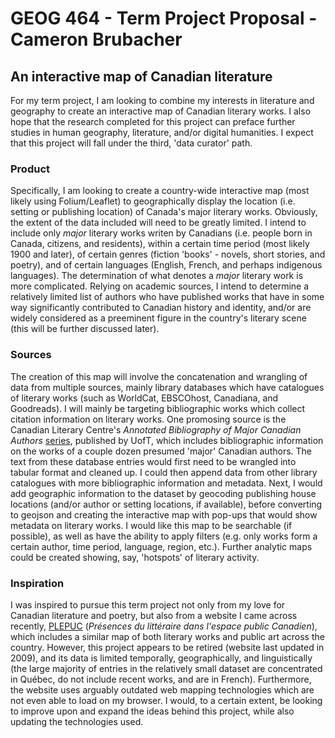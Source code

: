 # GEOG 464 - Term Project Proposal - Cameron Brubacher

## An interactive map of Canadian literature

For my term project, I am looking to combine my interests in literature and geography to create an interactive map of Canadian literary works. I also hope that the research completed for this project can preface further studies in human geography, literature, and/or digital humanities. I expect that this project will fall under the third, 'data curator' path.

### Product
Specifically, I am looking to create a country-wide interactive map (most likely using Folium/Leaflet) to geographically display the location (i.e. setting or publishing location) of Canada's major literary works. Obviously, the extent of the data included will need to be greatly limited. I intend to include only *major* literary works writen by Canadians (i.e. people born in Canada, citizens, and residents), within a certain time period (most likely 1900 and later), of certain genres (fiction 'books' - novels, short stories, and poetry), and of certain languages (English, French, and perhaps indigenous languages). The determination of what denotes a *major* literary work is more complicated. Relying on academic sources, I intend to determine a relatively limited list of authors who have published works that have in some way significantly contributed to Canadian history and identity, and/or are widely considered as a preeminent figure in the country's literary scene (this will be further discussed later).

### Sources
The creation of this map will involve the concatenation and wrangling of data from multiple sources, mainly library databases which have catalogues of literary works (such as WorldCat, EBSCOhost, Canadiana, and Goodreads). I will mainly be targeting bibliographic works which collect citation information on literary works. One promosing source is the Canadian Literary Centre's *Annotated Bibliography of Major Canadian Authors* [series](https://lib-ezproxy.concordia.ca/login?url=https://search.ebscohost.com/login.aspx?direct=true&db=cjh&bquery=&cli0=SE5&clv0=Annotated+bibliography+of+Canada%27s+major+authors&type=1&searchMode=Standard&site=ehost-live&scope=site), published by UofT, which includes bibliographic information on the works of a couple dozen presumed 'major' Canadian authors. The text from these database entries would first need to be wrangled into tabular format and cleaned up. I could then append data from other library catalogues with more bibliographic information and metadata. Next, I would add geographic information to the dataset by geocoding publishing house locations (and/or author or setting locations, if available), before converting to geojson and creating the interactive map with pop-ups that would show metadata on literary works. I would like this map to be searchable (if possible), as well as have the ability to apply filters (e.g. only works form a certain author, time period, language, region, etc.). Further analytic maps could be created showing, say, 'hotspots' of literary activity.

### Inspiration
I was inspired to pursue this term project not only from my love for Canadian literature and poetry, but also from a website I came across recently, [PLEPUC](http://plepuc.org/en) (*Présences du littéraire dans l'espace public Canadien*), which includes a similar map of both literary works and public art across the country. However, this project appears to be retired (website last updated in 2009), and its data is limited temporally, geographically, and linguistically (the large majority of entries in the relatively small dataset are concentrated in Québec, do not include recent works, and are in French). Furthermore, the website uses arguably outdated web mapping technologies which are not even able to load on my browser. I would, to a certain extent, be looking to improve upon and expand the ideas behind this project, while also updating the technologies used.